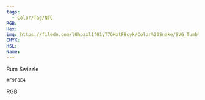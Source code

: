 ```yaml
---
tags:
  - Color/Tag/NTC
RGB:
Hex:
img: https://filedn.com/l0hpzxl1f01yT7GHxtF8cyk/Color%20Snake/SVG_Tumb%20Mass%20No%20Name/F9F8E4.svg
CMYK:
HSL:
Name:
---
```

Rum Swizzle
```palette
#F9F8E4
```
RGB
